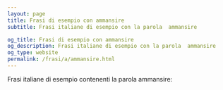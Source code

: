 ```yaml
---
layout: page
title: Frasi di esempio con ammansire 
subtitle: Frasi italiane di esempio con la parola  ammansire

og_title: Frasi di esempio con ammansire 
og_description: Frasi italiane di esempio con la parola  ammansire
og_type: website
permalink: /frasi/a/ammansire.html
---
```


Frasi italiane di esempio contenenti la parola ammansire:


